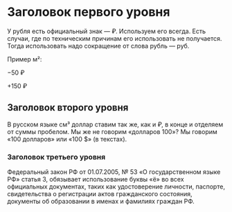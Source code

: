 # Заголовок первого уровня

У рубля есть официальный знак — ₽. Используем его всегда. Есть случаи, где по техническим причинам его использовать не получается. Тогда использовать надо сокращение от слова рубль — руб.

Пример м²:

−50 ₽

+150 ₽

## Заголовок второго уровня

В русском языке см³ доллар ставим так же, как и ₽, в конце и отделяем от суммы пробелом. Мы же не говорим «долларов 100»? Мы говорим «100 долларов» или «100 $» (в текстах).

### Заголовок третьего уровня

Федеральный закон РФ от 01.07.2005, № 53 «О государственном языке РФ» статья 3, обязывает использование буквы «ё» во всех официальных документах, таких как удостоверение личности, паспорте, свидетельства о регистрации актов гражданского состояния, документы об образовании в именах и фамилиях граждан РФ.
